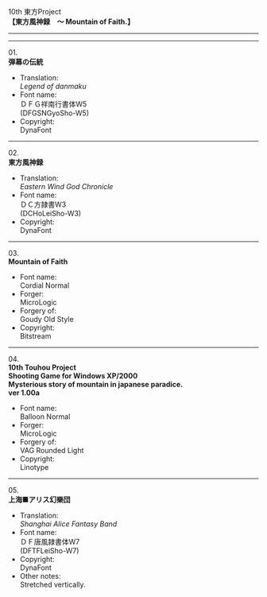 10th 東方Project  
**【東方風神録　～ Mountain of Faith.】**

---  
---

01\.  
**弾幕の伝統**
  - Translation:  
*Legend of danmaku*
  - Font name:  
ＤＦＧ祥南行書体W5  
(DFGSNGyoSho-W5)
  - Copyright:  
DynaFont

---

02\.  
**東方風神録**
  - Translation:  
*Eastern Wind God Chronicle*
  - Font name:  
ＤＣ方隷書W3  
(DCHoLeiSho-W3)
  - Copyright:  
DynaFont

---

03\.  
**Mountain of Faith**
  - Font name:  
Cordial Normal
  - Forger:  
MicroLogic
  - Forgery of:  
Goudy Old Style
  - Copyright:  
Bitstream

---

04\.  
**10th Touhou Project**  
**Shooting Game for Windows XP/2000**  
**Mysterious story of mountain in japanese paradice.**  
**ver 1.00a**
  - Font name:  
Balloon Normal
  - Forger:  
MicroLogic
  - Forgery of:  
VAG Rounded Light
  - Copyright:  
Linotype

---

05\.  
**上海■アリス幻樂団**
  - Translation:  
*Shanghai Alice Fantasy Band*
  - Font name:  
ＤＦ唐風隷書体W7  
(DFTFLeiSho-W7)
  - Copyright:  
DynaFont
  - Other notes:  
Stretched vertically.
